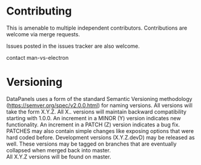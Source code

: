 # Contributing

This is amenable to multiple independent contributors.  Contributions 
are welcome via merge requests.  

Issues posted in the issues tracker are also welcome.

contact man-vs-electron

# Versioning

DataPanels uses a form of the standard Semantic Versioning methodology 
(https://semver.org/spec/v2.0.0.html) for naming versions.  All versions 
will take the form X.Y.Z.  All X.*.* versions will maintain backward 
compatibility starting with 1.0.0.  An increment in a MINOR (Y) version 
indicates new functionality. An increment in a PATCH (Z) version 
indicates a bug fix.  PATCHES may also contain simple changes like 
exposing options that were hard coded before.  Development versions 
(X.Y.Z.devD) may be released as well. These versions may be tagged on 
branches that are eventually collapsed when merged back into master.  
All X.Y.Z versions will be found on master.  